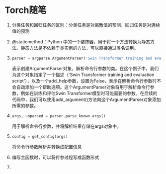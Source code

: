# Torch随笔

1. 分类任务和回归任务的区别：分类任务是对离散值的预测、回归任务是对连续值的预测

2. @staticmethod：Python 中的一个装饰器，用于将一个方法转换为静态方法。静态方法是不依赖于类实例的方法，可以直接通过类名调用。

3. ```python
   parser = argparse.ArgumentParser('Swin Transformer training and evaluation script', add_help=False)
   ```

   表示创建ArgumentParser对象，解析命令行参数的类。在这个例子中，我们为这个对象指定了一个描述（'Swin Transformer training and evaluation script'），以及一个add_help参数，设置为False，表示在解析命令行参数时不会自动添加一个帮助选项。这个ArgumentParser对象将用于解析命令行参数，例如在训练和评估Swin Transformer模型时可能需要的参数。在后续的代码中，我们可以使用add_argument()方法向这个ArgumentParser对象添加所需的参数。

4. ```python
   args, unparsed = parser.parse_known_args()
   ```

   用于解析命令行参数，并将解析结果存储在args对象中。

5. ```python
   config = get_config(args)
   ```

   将命令行参数解析并转换成配置信息

6. 编写主函数时，可以将传参过程写成函数形式

7. 